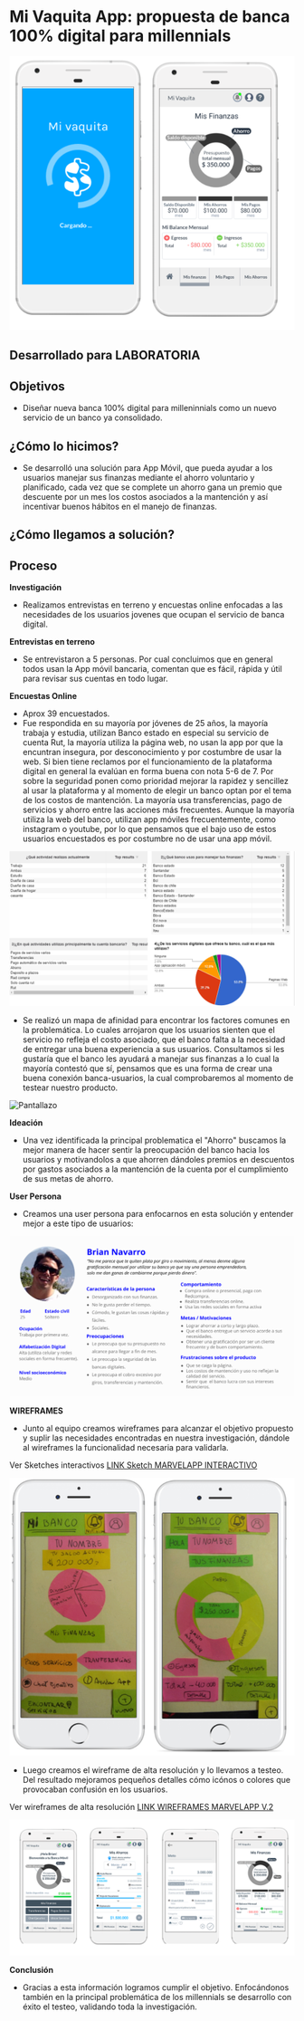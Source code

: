 # Mi Vaquita App: propuesta de banca 100% digital para millennials

![Pantallazo](assets/vaquita.png)

## Desarrollado para LABORATORIA

## Objetivos

- Diseñar nueva banca 100% digital para milleninnials como un nuevo servicio de un banco ya consolidado.

## ¿Cómo lo hicimos?

- Se desarrolló una solución para App Móvil, que pueda ayudar a los usuarios manejar sus finanzas mediante el ahorro voluntario y planificado, cada vez que se complete un ahorro gana un premio que descuente por un mes los costos asociados a la mantención y así incentivar buenos hábitos en el manejo de finanzas.

## ¿Cómo llegamos a solución?

## Proceso

**Investigación**
- Realizamos entrevistas en terreno y encuestas online enfocadas a las necesidades de los usuarios jovenes que ocupan el servicio de banca digital.

**Entrevistas en terreno**
- Se entrevistaron a 5 personas. Por cual concluimos que en general todos usan la App móvil bancaria, comentan que es fácil, rápida y útil para revisar sus cuentas en todo lugar.

**Encuestas Online**
- Aprox 39 encuestados.
- Fue respondida en su mayoría por jóvenes de 25 años, la mayoría trabaja y estudia, utilizan Banco estado en especial su servicio de cuenta Rut, la mayoría utiliza la página web, no usan la app por que la encuntran insegura, por desconocimiento y por costumbre de usar la web. Si bien tiene reclamos por el funcionamiento de la plataforma digital en general la evalúan en forma buena con nota 5-6 de 7. Por sobre la seguridad ponen como prioridad mejorar la rapidez y sencillez al usar la plataforma y al momento de elegir un banco optan por el tema de los costos de mantención. La mayoría usa transferencias, pago de servicios y ahorro entre las acciones más frecuentes. Aunque la mayoría utiliza la web del banco, utilizan app móviles frecuentemente, como instagram o youtube, por lo que pensamos que el bajo uso de estos usuarios encuestados es por costumbre no de usar una app móvil.

![Pantallazo](assets/encuesta.png)

- Se realizó un mapa de afinidad para encontrar los factores comunes en la problemática. Lo cuales arrojaron que los usuarios sienten que el servicio no refleja el costo asociado, que el banco falta a la necesidad de entregar una buena experiencia a sus usuarios. Consultamos si les gustaría que el banco les ayudará a manejar sus finanzas a lo cual la mayoría contestó que sí, pensamos que es una forma de crear una buena conexión banca-usuarios, la cual comprobaremos al momento de testear nuestro producto.

![Pantallazo](assets/mapa.jpg)

**Ideación**

- Una vez identificada la principal problematica el "Ahorro" buscamos la mejor manera de hacer sentir la preocupación del banco hacia los usuarios y motivandolos a que ahorren dándoles premios en descuentos por gastos asociados a la mantención de la cuenta por el cumplimiento de sus metas de ahorro.

**User Persona**
- Creamos una user persona para enfocarnos en esta solución y entender mejor a este tipo de usuarios:

![Pantallazo](assets/user.png)

**WIREFRAMES**

- Junto al equipo creamos wireframes para alcanzar el objetivo propuesto y suplir las necesidades encontradas en nuestra investigación, dándole al wireframes la funcionalidad necesaria para validarla.

Ver Sketches interactivos
[LINK Sketch MARVELAPP INTERACTIVO ](https://marvelapp.com/8189684)

![Pantallazo](assets/wireframes.png)

- Luego creamos el wireframe de alta resolución y lo llevamos a testeo. Del resultado mejoramos pequeños detalles cómo icónos o colores que provocaban confusión en los usuarios.

Ver wireframes de alta resolución
[LINK WIREFRAMES MARVELAPP V.2 ](https://marvelapp.com/40hddj5/screen/39138866)

![Pantallazo](assets/wireframe2.png)

**Conclusión**

-  Gracias a esta información logramos cumplir el objetivo. Enfocándonos también en la principal problemática de los millennials se desarrollo con éxito el testeo, validando toda la investigación.
